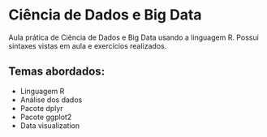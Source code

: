 # Ciência de Dados e Big Data
Aula prática de Ciência de Dados e Big Data usando a linguagem R. Possui sintaxes vistas em aula e exercícios realizados.

## Temas abordados:
* Linguagem R
* Análise dos dados
* Pacote dplyr
* Pacote ggplot2
* Data visualization
